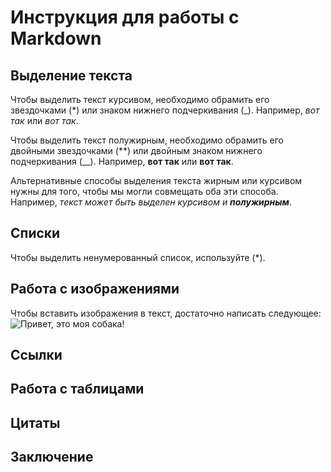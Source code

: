 # Инструкция для работы с Markdown

## Выделение текста

Чтобы выделить текст курсивом, необходимо обрамить его звездочками (*) или знаком нижнего подчеркивания (_). Например, *вот так* или _вот так_.

Чтобы выделить текст полужирным, необходимо обрамить его двойными звездочками (**) или двойным знаком нижнего подчеркивания (__). Например, **вот так** или __вот так__. 

Альтернативные способы выделения текста жирным или курсивом нужны для того, чтобы мы могли совмещать оба эти способа. Например, _текст может быть выделен курсивом и **полужирным**_.

## Списки

Чтобы выделить ненумерованный список, используйте (*). 

## Работа с изображениями

Чтобы вставить изображения в текст, достаточно написать следующее:
![Привет, это моя собака!](WP_20161118_003.jpg)

## Ссылки

## Работа с таблицами

## Цитаты

## Заключение